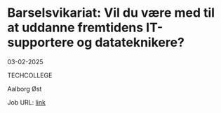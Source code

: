 # Barselsvikariat: Vil du være med til at uddanne fremtidens IT-supportere og datateknikere?
03-02-2025

TECHCOLLEGE

Aalborg Øst

Job URL: [link](https://www.innomate.com/InnomatePublicPagesMedarb/JobNotice.aspx?CompanyId=tcaa&JobNoticeId=1038)


